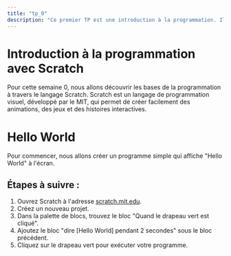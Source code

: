 ```yaml
---
title: "tp_0"
description: "Ce premier TP est une introduction à la programmation. Il utilise le langage scratch."
---
```


# Introduction à la programmation avec Scratch
Pour cette semaine 0, nous allons découvrir les bases de la programmation à travers le langage Scratch. Scratch est un langage de programmation visuel, développé par le MIT, qui permet de créer facilement des animations, des jeux et des histoires interactives.

# Hello World
Pour commencer, nous allons créer un programme simple qui affiche "Hello World" à l'écran.

## Étapes à suivre :
1. Ouvrez Scratch à l'adresse [scratch.mit.edu](https://scratch.mit.edu).
2. Créez un nouveau projet.
3. Dans la palette de blocs, trouvez le bloc "Quand le drapeau vert est cliqué".
4. Ajoutez le bloc "dire [Hello World] pendant 2 secondes" sous le bloc précédent.
5. Cliquez sur le drapeau vert pour exécuter votre programme.   

